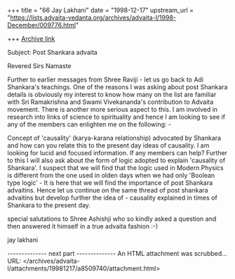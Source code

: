 +++
title = "66 Jay Lakhani"
date = "1998-12-17"
upstream_url = "https://lists.advaita-vedanta.org/archives/advaita-l/1998-December/009776.html"

+++
[Archive link](https://lists.advaita-vedanta.org/archives/advaita-l/1998-December/009776.html)

Subject: Post Shankara advaita 


Revered Sirs
Namaste

Further to earlier messages from Shree Raviji - let us go back to Adi Shankara's teachings. One of the reasons I was asking about post Shankara details is obviously my interest to know how many on the list are familiar with Sri Ramakrishna and Swami Vivekananda's contribution to Advaita movement. There is another more serious aspect to this. I am involved in research into links of science to spirituality and hence I am looking to see if any of the members can enlighten me on the following: -

Concept of 'causality' (karya-karana relationship) advocated by Shankara and how can you relate this to the present day ideas of causality. I am looking for lucid and focused information. If any members can help? Further to this I will also ask about the form of logic adopted to explain 'causality of Shankara'. I suspect that we will find that the logic used in Modern Physics is different from the one used in olden days when we had only 'Boolean type logic'  - It is here that we will find the importance of post Shankara advaitins.  Hence let us continue on the same thread of post shankara advaitins but develop further the idea of - causality explained in times of Shankara to the present day.


special salutations to Shree Ashishji who so kindly asked a question and then answered it himself in a true advaita fashion :-)

jay lakhani  

-------------- next part --------------
An HTML attachment was scrubbed...
URL: </archives/advaita-l/attachments/19981217/a8509740/attachment.html>

